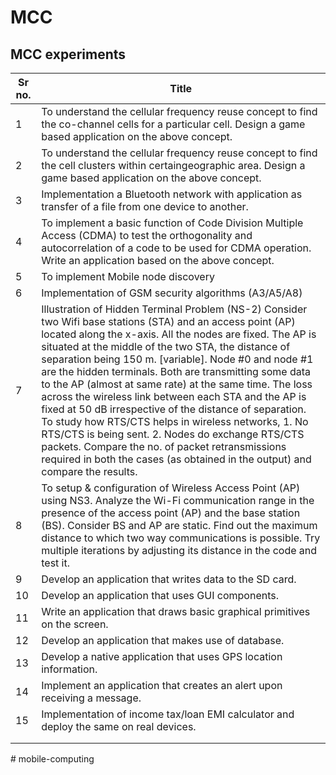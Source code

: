 # MCC
## MCC experiments 
| Sr no. |  Title  |
|--------------|-------|
| 1 | To understand the cellular frequency reuse concept to find the co-channel cells for a particular cell. Design a game based application on the above concept.|
| 2 | To understand the cellular frequency reuse concept to find the cell clusters within certaingeographic area. Design a game based application on the above concept.|
| 3 | Implementation a Bluetooth network with application as transfer of a file from one device to another. |
| 4 | To implement a basic function of Code Division Multiple Access (CDMA) to test the orthogonality and autocorrelation of a code to be used for CDMA operation. Write an application based on the above concept. |
| 5 | To implement Mobile node discovery |
| 6 | Implementation of GSM security algorithms (A3/A5/A8) |
| 7 | Illustration of Hidden Terminal Problem (NS-2) Consider two Wifi base stations (STA) and an access point (AP) located along the x-axis. All the nodes are fixed. The AP is situated at the middle of the two STA, the distance of separation being 150 m. [variable]. Node #0 and node #1 are the hidden terminals. Both are transmitting some data to the AP (almost at same rate) at the same time. The loss across the wireless link between each STA and the AP is fixed at 50 dB irrespective of the distance of separation. To study how RTS/CTS helps in wireless networks, 1.	No RTS/CTS is being sent. 2.	Nodes do exchange RTS/CTS packets. Compare the no. of packet retransmissions required in both the cases (as obtained in the output) and compare the results. |
| 8 | To setup & configuration of Wireless Access Point (AP) using NS3. Analyze the Wi-Fi communication range in the presence of the access point (AP) and the base station (BS). Consider BS and AP are static. Find out the maximum distance to which two way communications is possible. Try multiple iterations by adjusting its distance in the code and test it. |
| 9 | Develop an application that writes data to the SD card. |
| 10 | Develop an application that uses GUI components. |
| 11 | Write an application that draws basic graphical primitives on the screen. |
| 12 | Develop an application that makes use of database. |
| 13 | Develop a native application that uses GPS location information. |
| 14 | Implement an application that creates an alert upon receiving a message. |
| 15 | Implementation of income tax/loan EMI calculator and deploy the same on real devices. |
|  |  |
|  |  |
#   m o b i l e - c o m p u t i n g  
 